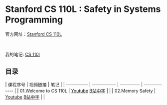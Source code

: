 # Stanford CS 110L : Safety in Systems Programming


官方网址：[Stanford CS 110L](https://reberhardt.com/cs110l/spring-2020/)

</br>

我的笔记: [CS 110l](https://pxiaoer.blog/category/rust/cs110l/)


## 目录



|   课程序号        |   视频链接          |  笔记          |
| -----------      | ------------ | ---------- | -------------   |
| 01.Welcome to CS 110L   |  [Youtube](https://youtu.be/j7AQrtLevUE) [B站中字](https://www.bilibili.com/video/BV1Ra411A7kN/)    |      |
| 02.Memory Safety  |  [Youtube](https://youtu.be/cUrggIAPJEs) [B站中字](https://www.bilibili.com/video/BV1Ra411A7kN/?p=2)      |      |


